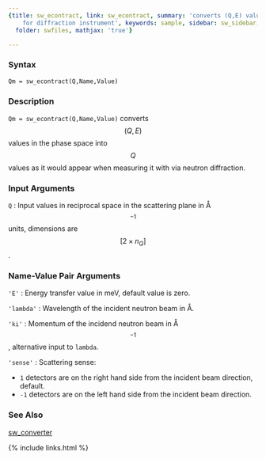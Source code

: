 ```yaml
---
{title: sw_econtract, link: sw_econtract, summary: 'converts (Q,E) values to Q values
    for diffraction instrument', keywords: sample, sidebar: sw_sidebar, permalink: sw_econtract.html,
  folder: swfiles, mathjax: 'true'}

---
```

  
### Syntax
  
`Qm = sw_econtract(Q,Name,Value)`
  
### Description
  
`Qm = sw_econtract(Q,Name,Value)` converts $$(Q,E)$$ values in the phase
space into $$Q$$ values as it would appear when measuring it with via
neutron diffraction.
  
### Input Arguments
  
`Q`
: Input values in reciprocal space in the scattering plane in
  Å$$^{-1}$$ units, dimensions are $$[2\times n_Q]$$.
  
### Name-Value Pair Arguments
  
`'E'`
: Energy transfer value in meV, default value is zero.
  
`'lambda'`
: Wavelength of the incident neutron beam in Å.
  
`'ki'`
: Momentum of the incidend neutron beam in Å$$^{-1}$$, alternative
  input to `lambda`.
  
`'sense'`
: Scattering sense:
 
  * `1`  detectors are on the right hand side from the incident beam direction, default.
  * `-1` detectors are on the left hand side from the incident beam direction.
  
### See Also
  
[sw_converter](sw_converter.html)
 

{% include links.html %}

